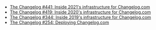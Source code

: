 - [The Changelog #441: Inside 2021's infrastructure for Changelog.com](https://changelog.com/podcast/441)
- [The Changelog #419: Inside 2020's infrastructure for Changelog.com](https://changelog.com/podcast/419)
- [The Changelog #344: Inside 2019's infrastructure for Changelog.com](https://changelog.com/podcast/344)
- [The Changelog #254: Deploying Changelog.com](https://changelog.com/podcast/254)